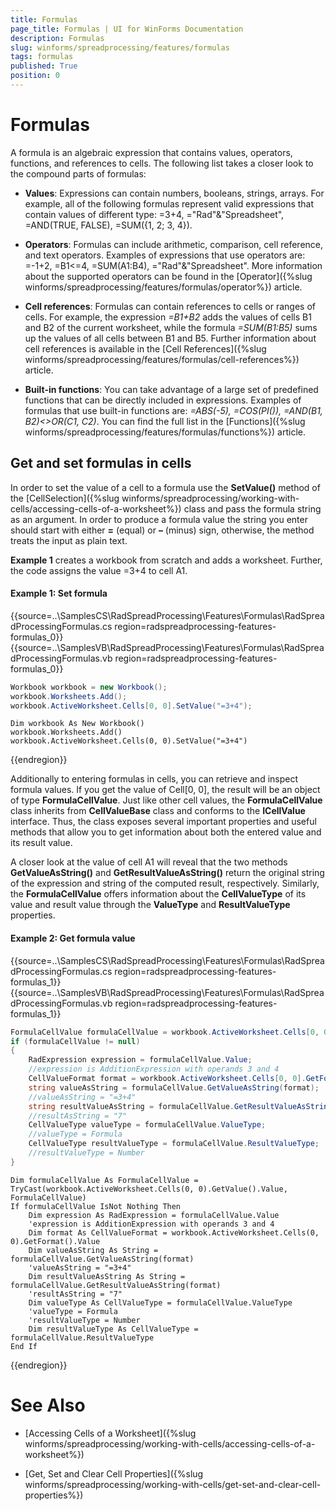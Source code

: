 ```yaml
---
title: Formulas
page_title: Formulas | UI for WinForms Documentation
description: Formulas
slug: winforms/spreadprocessing/features/formulas
tags: formulas
published: True
position: 0
---
```


# Formulas



A formula is an algebraic expression that contains values, operators, functions, and references to cells. The following list takes a closer look to the compound parts of formulas:
      

* __Values__: Expressions can contain numbers, booleans, strings, arrays. For example, all of the following formulas represent valid expressions that contain values of different type: =3+4, ="Rad"&"Spreadsheet", =AND(TRUE, FALSE), =SUM({1, 2; 3, 4}).
          

* __Operators__: Formulas can include arithmetic, comparison, cell reference, and text operators. Examples of expressions that use operators are:          =-1+2, =B1<=4, =SUM(A1:B4), ="Rad"&"Spreadsheet". More information about the supported operators can be found in the [Operator]({%slug winforms/spreadprocessing/features/formulas/operator%}) article.
          

* __Cell references__: Formulas can contain references to cells or ranges of cells. For example, the expression *=B1+B2* adds the values of cells B1 and B2 of the current worksheet, while the formula *=SUM(B1:B5)* sums up the values of all cells between B1 and B5. Further information about cell references is available in the [Cell References]({%slug winforms/spreadprocessing/features/formulas/cell-references%}) article.
          

* __Built-in functions__: You can take advantage of a large set of predefined functions that can be directly included in expressions. Examples of formulas that use built-in functions are: *=ABS(-5), =COS(PI()), =AND(B1, B2)<>OR(C1, C2)*. You can find the full list in the [Functions]({%slug winforms/spreadprocessing/features/formulas/functions%}) article.
          

## Get and set formulas in cells

In order to set the value of a cell to a formula use the __SetValue()__ method of the [CellSelection]({%slug winforms/spreadprocessing/working-with-cells/accessing-cells-of-a-worksheet%}) class and pass the formula string as an argument. In order to produce a formula value the string you enter should start with either __=__ (equal) or __–__ (minus) sign, otherwise, the method treats the input as plain text.
        

__Example 1__ creates a workbook from scratch and adds a worksheet. Further, the code assigns the value =3+4 to cell A1.

#### Example 1: Set formula

{{source=..\SamplesCS\RadSpreadProcessing\Features\Formulas\RadSpreadProcessingFormulas.cs region=radspreadprocessing-features-formulas_0}} 
{{source=..\SamplesVB\RadSpreadProcessing\Features\Formulas\RadSpreadProcessingFormulas.vb region=radspreadprocessing-features-formulas_0}} 

````C#
Workbook workbook = new Workbook();
workbook.Worksheets.Add();
workbook.ActiveWorksheet.Cells[0, 0].SetValue("=3+4");

````
````VB.NET
Dim workbook As New Workbook()
workbook.Worksheets.Add()
workbook.ActiveWorksheet.Cells(0, 0).SetValue("=3+4")

````

{{endregion}} 

Additionally to entering formulas in cells, you can retrieve and inspect formula values. If you get the value of Cell[0, 0], the result will be an object of type __FormulaCellValue__. Just like other cell values, the __FormulaCellValue__ class inherits from __CellValueBase__ class and conforms to the __ICellValue__ interface. Thus, the class exposes several important properties and useful methods that allow you to get information about both the entered value and its result value.
        

A closer look at the value of cell A1 will reveal that the two methods __GetValueAsString()__ and __GetResultValueAsString()__ return the original string of the expression and string of the computed result, respectively. Similarly, the __FormulaCellValue__ offers information about the __CellValueType__ of its value and result value through the __ValueType__ and __ResultValueType__ properties.
       
#### Example 2: Get formula value

{{source=..\SamplesCS\RadSpreadProcessing\Features\Formulas\RadSpreadProcessingFormulas.cs region=radspreadprocessing-features-formulas_1}} 
{{source=..\SamplesVB\RadSpreadProcessing\Features\Formulas\RadSpreadProcessingFormulas.vb region=radspreadprocessing-features-formulas_1}} 

````C#
FormulaCellValue formulaCellValue = workbook.ActiveWorksheet.Cells[0, 0].GetValue().Value as FormulaCellValue;
if (formulaCellValue != null)
{
    RadExpression expression = formulaCellValue.Value;
    //expression is AdditionExpression with operands 3 and 4
    CellValueFormat format = workbook.ActiveWorksheet.Cells[0, 0].GetFormat().Value;
    string valueAsString = formulaCellValue.GetValueAsString(format);
    //valueAsString = "=3+4"
    string resultValueAsString = formulaCellValue.GetResultValueAsString(format);
    //resultAsString = "7"
    CellValueType valueType = formulaCellValue.ValueType;
    //valueType = Formula
    CellValueType resultValueType = formulaCellValue.ResultValueType;
    //resultValueType = Number
}

````
````VB.NET
Dim formulaCellValue As FormulaCellValue = TryCast(workbook.ActiveWorksheet.Cells(0, 0).GetValue().Value, FormulaCellValue)
If formulaCellValue IsNot Nothing Then
    Dim expression As RadExpression = formulaCellValue.Value
    'expression is AdditionExpression with operands 3 and 4
    Dim format As CellValueFormat = workbook.ActiveWorksheet.Cells(0, 0).GetFormat().Value
    Dim valueAsString As String = formulaCellValue.GetValueAsString(format)
    'valueAsString = "=3+4"
    Dim resultValueAsString As String = formulaCellValue.GetResultValueAsString(format)
    'resultAsString = "7"
    Dim valueType As CellValueType = formulaCellValue.ValueType
    'valueType = Formula
    'resultValueType = Number
    Dim resultValueType As CellValueType = formulaCellValue.ResultValueType
End If

````

{{endregion}} 

# See Also

 * [Accessing Cells of a Worksheet]({%slug winforms/spreadprocessing/working-with-cells/accessing-cells-of-a-worksheet%})

 * [Get, Set and Clear Cell Properties]({%slug winforms/spreadprocessing/working-with-cells/get-set-and-clear-cell-properties%})
